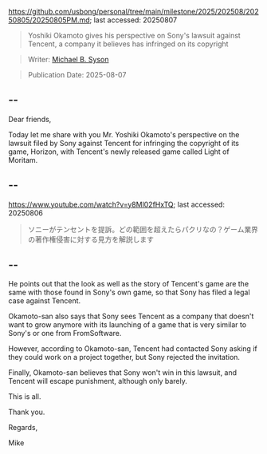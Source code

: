 https://github.com/usbong/personal/tree/main/milestone/2025/202508/20250805/20250805PM.md; last accessed: 20250807

> Yoshiki Okamoto gives his perspective on Sony's lawsuit against Tencent, a company it believes has infringed on its copyright

> Writer: [Michael B. Syson](https://www.linkedin.com/in/michaelsyson/)

> Publication Date: 2025-08-07

## --

Dear friends,

Today let me share with you Mr. Yoshiki Okamoto's perspective on the lawsuit filed by Sony against Tencent for infringing the copyright of its game, Horizon, with Tencent's newly released game called Light of Moritam.

## --

https://www.youtube.com/watch?v=y8Ml02fHxTQ; last accessed: 20250806

> ソニーがテンセントを提訴。どの範囲を超えたらパクリなの？ゲーム業界の著作権侵害に対する見方を解説します

## --

He points out that the look as well as the story of Tencent's game are the same with those found in Sony's own game, so that Sony has filed a legal case against Tencent.

Okamoto-san also says that Sony sees Tencent as a company that doesn't want to grow anymore with its launching of a game that is very similar to Sony's or one from FromSoftware.

However, according to Okamoto-san, Tencent had contacted Sony asking if they could work on a project together, but Sony rejected the invitation.

Finally, Okamoto-san believes that Sony won't win in this lawsuit, and Tencent will escape punishment, although only barely.

This is all.

Thank you.

Regards,

Mike